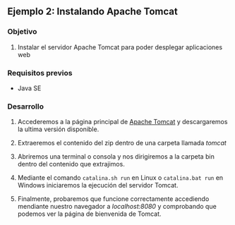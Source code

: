 ## Ejemplo 2: Instalando Apache Tomcat

### Objetivo
1. Instalar el servidor Apache Tomcat para poder desplegar aplicaciones web

### Requisitos previos
- Java SE

### Desarrollo 
1. Accederemos a la página principal de [Apache Tomcat](https://tomcat.apache.org/) y descargaremos la ultima versión disponible.

2. Extraeremos el contenido del zip dentro de una carpeta llamada _tomcat_

3. Abriremos una terminal o consola y nos dirigiremos a la carpeta bin dentro del contenido que extrajimos.

4. Mediante el comando `catalina.sh run` en Linux o `catalina.bat run` en Windows iniciaremos la ejecución del servidor Tomcat.

5. Finalmente, probaremos que funcione correctamente accediendo mendiante nuestro navegador a _localhost:8080_ y comprobando que podemos ver la página de bienvenida de Tomcat.
